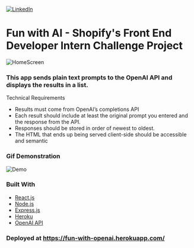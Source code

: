 <div id="top"></div>

[![LinkedIn][linkedin-shield]][linkedin-url]

# Fun with AI - Shopify's Front End Developer Intern Challenge Project

![HomeScreen](https://user-images.githubusercontent.com/69439997/169225568-6307d378-b762-4294-bfc8-93d4345675fa.PNG)


<!-- ABOUT THE PROJECT -->

### This app sends plain text prompts to the OpenAI API and displays the results in a list.

Technical Requirements
* Results must come from OpenAI’s completions API
* Each result should include at least the original prompt you entered and the response from the API.
* Responses should be stored in order of newest to oldest.
* The HTML that ends up being served client-side should be accessible and semantic 

### Gif Demonstration

![Demo](https://user-images.githubusercontent.com/69439997/169228310-b350877b-3f30-40d9-bed6-d3ba42efb84c.gif)


### Built With
* [React.js](https://reactjs.org/)
* [Node.js](https://nodejs.org/en/)
* [Express.js](https://expressjs.com/)
* [Heroku](https://www.heroku.com/)
* [OpenAI API](https://openai.com/api/)


[linkedin-shield]: https://img.shields.io/badge/-LinkedIn-black.svg?style=for-the-badge&logo=linkedin&colorB=555
[linkedin-url]: https://www.linkedin.com/in/paulfranco12/

### Deployed at https://fun-with-openai.herokuapp.com/
